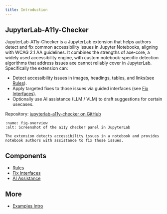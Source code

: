 ```yaml
---
title: Introduction
---
```


## JupyterLab-A11y-Checker

JupyterLab-A11y-Checker is a JupyterLab extension that helps authors detect and fix common accessibility issues in Jupyter Notebooks, aligning with WCAG 2.1 AA guidelines. It combines the strengths of axe-core, a widely used accessibility engine, with custom notebook-specific detection algorithms that address issues axe cannot reliably cover in JupyterLab. Specifically the extension can:

- Detect accessibility issues in images, headings, tables, and links(see [Rules](components/rules#rules-index)).
- Apply targeted fixes to those issues via guided interfaces (see [Fix Interfaces](components/fix#fix-ui-index)).
- Optionally use AI assistance (LLM / VLM) to draft suggestions for certain usecases.

Repository: [jupyterlab-a11y-checker on GitHub](https://github.com/berkeley-dsep-infra/jupyterlab-a11y-checker)

```{figure} images/overview.png
:name: fig-overview
:alt: Screenshot of the a11y checker panel in JupyterLab

The extension detects accessibility issues in a notebook and provides notebook authors with assistance to fix those issues.
```

## Components
- [Rules](components/rules)
- [Fix Interfaces](components/fix)
- [AI Assistance](components/ai-assistance)

## More
- [Examples Intro](examples/intro)
